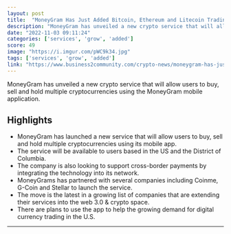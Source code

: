 ```yaml
---
layout: post
title:  "MoneyGram Has Just Added Bitcoin, Ethereum and Litecoin Trading to its Mobile App"
description: "MoneyGram has unveiled a new crypto service that will allow users to buy, sell and hold multiple cryptocurrencies using the MoneyGram mobile application."
date: "2022-11-03 09:11:24"
categories: ['services', 'grow', 'added']
score: 49
image: "https://i.imgur.com/pWC9k34.jpg"
tags: ['services', 'grow', 'added']
link: "https://www.business2community.com/crypto-news/moneygram-has-just-added-bitcoin-ethereum-and-litecoin-trading-to-its-mobile-app-02568034"
---
```


MoneyGram has unveiled a new crypto service that will allow users to buy, sell and hold multiple cryptocurrencies using the MoneyGram mobile application.

## Highlights

- MoneyGram has launched a new service that will allow users to buy, sell and hold multiple cryptocurrencies using its mobile app.
- The service will be available to users based in the US and the District of Columbia.
- The company is also looking to support cross-border payments by integrating the technology into its network.
- MoneyGrams has partnered with several companies including Coinme, G-Coin and Stellar to launch the service.
- The move is the latest in a growing list of companies that are extending their services into the web 3.0 & crypto space.
- There are plans to use the app to help the growing demand for digital currency trading in the U.S.

---
